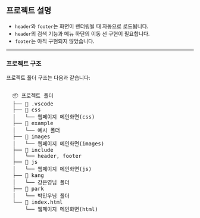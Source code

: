 ## 프로젝트 설명
- `header`와 `footer`는 화면이 렌더링될 때 자동으로 로드됩니다.
- `header`의 검색 기능과 메뉴 하단의 이동 선 구현이 필요합니다.
- `footer`는 아직 구현되지 않았습니다.
---------
### 프로젝트 구조
프로젝트 폴더 구조는 다음과 같습니다:
<div style="display: flex;">
  <pre>
  📦 프로젝트 폴더
  ├── 📂 .vscode
  ├── 📂 css
  │   └── 웹페이지 메인화면(css)
  ├── 📂 example
  │   └── 예시 폴더
  ├── 📂 images
  │   └── 웹페이지 메인화면(images)
  ├── 📂 include
  │   └── header, footer
  ├── 📂 js
  │   └── 웹페이지 메인화면(js)
  ├── 📂 kang
  │   └── 강은영님 폴더
  ├── 📂 park
  │   └── 박민우님 폴더
  └── 📄 index.html
      └── 웹페이지 메인화면(html)
  </pre>
</div>
